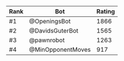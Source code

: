 Rank|Bot|Rating
---|---|---
#1|@OpeningsBot|1866
#2|@DavidsGuterBot|1565
#3|@pawnrobot|1263
#4|@MinOpponentMoves|917
